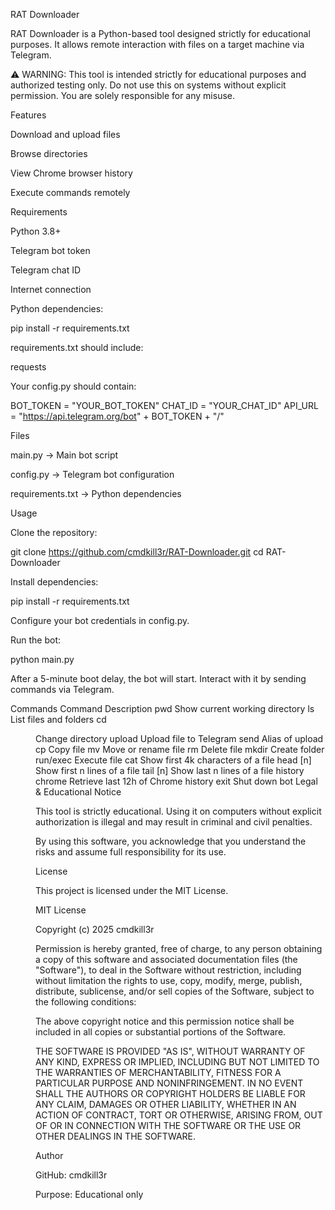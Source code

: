 RAT Downloader

RAT Downloader is a Python-based tool designed strictly for educational purposes. It allows remote interaction with files on a target machine via Telegram.

⚠️ WARNING: This tool is intended strictly for educational purposes and authorized testing only. Do not use this on systems without explicit permission. You are solely responsible for any misuse.

Features

Download and upload files

Browse directories

View Chrome browser history

Execute commands remotely

Requirements

Python 3.8+

Telegram bot token

Telegram chat ID

Internet connection

Python dependencies:

pip install -r requirements.txt


requirements.txt should include:

requests


Your config.py should contain:

BOT_TOKEN = "YOUR_BOT_TOKEN"
CHAT_ID = "YOUR_CHAT_ID"
API_URL = "https://api.telegram.org/bot" + BOT_TOKEN + "/"

Files

main.py → Main bot script

config.py → Telegram bot configuration

requirements.txt → Python dependencies

Usage

Clone the repository:

git clone https://github.com/cmdkill3r/RAT-Downloader.git
cd RAT-Downloader


Install dependencies:

pip install -r requirements.txt


Configure your bot credentials in config.py.

Run the bot:

python main.py


After a 5-minute boot delay, the bot will start. Interact with it by sending commands via Telegram.

Commands
Command	Description
pwd	Show current working directory
ls	List files and folders
cd <dir>	Change directory
upload <file>	Upload file to Telegram
send <file>	Alias of upload
cp <src> <dst>	Copy file
mv <src> <dst>	Move or rename file
rm <file>	Delete file
mkdir <folder>	Create folder
run/exec <file>	Execute file
cat <file>	Show first 4k characters of a file
head <file> [n]	Show first n lines of a file
tail <file> [n]	Show last n lines of a file
history chrome	Retrieve last 12h of Chrome history
exit	Shut down bot
Legal & Educational Notice

This tool is strictly educational. Using it on computers without explicit authorization is illegal and may result in criminal and civil penalties.

By using this software, you acknowledge that you understand the risks and assume full responsibility for its use.

License

This project is licensed under the MIT License.

MIT License

Copyright (c) 2025 cmdkill3r

Permission is hereby granted, free of charge, to any person obtaining a copy
of this software and associated documentation files (the "Software"), to deal
in the Software without restriction, including without limitation the rights
to use, copy, modify, merge, publish, distribute, sublicense, and/or sell
copies of the Software, subject to the following conditions:

The above copyright notice and this permission notice shall be included in all
copies or substantial portions of the Software.

THE SOFTWARE IS PROVIDED "AS IS", WITHOUT WARRANTY OF ANY KIND, EXPRESS OR
IMPLIED, INCLUDING BUT NOT LIMITED TO THE WARRANTIES OF MERCHANTABILITY,
FITNESS FOR A PARTICULAR PURPOSE AND NONINFRINGEMENT. IN NO EVENT SHALL THE
AUTHORS OR COPYRIGHT HOLDERS BE LIABLE FOR ANY CLAIM, DAMAGES OR OTHER
LIABILITY, WHETHER IN AN ACTION OF CONTRACT, TORT OR OTHERWISE, ARISING FROM,
OUT OF OR IN CONNECTION WITH THE SOFTWARE OR THE USE OR OTHER DEALINGS IN THE
SOFTWARE.

Author

GitHub: cmdkill3r

Purpose: Educational only
